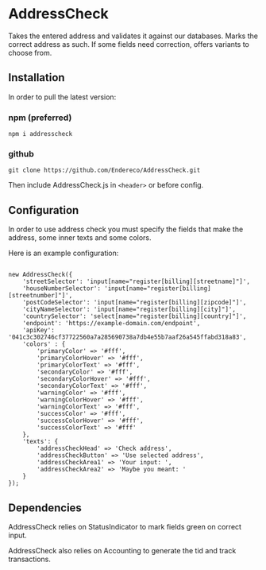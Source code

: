# AddressCheck

Takes the entered address and validates it against our databases. Marks the correct address as such. If some fields need correction, offers variants to choose from.

## Installation

In order to pull the latest version:

### npm (preferred)

```
npm i addresscheck
```

### github

```
git clone https://github.com/Endereco/AddressCheck.git
```

Then include AddressCheck.js in `<header>` or before config.

## Configuration

In order to use address check you must specify the fields that make the address, some inner texts and some colors.

Here is an example configuration:

```

new AddressCheck({
    'streetSelector': 'input[name="register[billing][streetname]"]',
    'houseNumberSelector': 'input[name="register[billing][streetnumber]"]',
    'postCodeSelector': 'input[name="register[billing][zipcode]"]',
    'cityNameSelector': 'input[name="register[billing][city]"]',
    'countrySelector': 'select[name="register[billing][country]"]',
    'endpoint': 'https://example-domain.com/endpoint',
    'apiKey': '041c3c302746cf37722560a7a285690738a7db4e55b7aaf26a545ffabd318a83',
    'colors' : {
        'primaryColor' => '#fff',
        'primaryColorHover' => '#fff',
        'primaryColorText' => '#fff',
        'secondaryColor' => '#fff',
        'secondaryColorHover' => '#fff',
        'secondaryColorText' => '#fff',
        'warningColor' => '#fff',
        'warningColorHover' => '#fff',
        'warningColorText' => '#fff',
        'successColor' => '#fff',
        'successColorHover' => '#fff',
        'successColorText' => '#fff'
    },
    'texts': {
        'addressCheckHead' => 'Check address',
        'addressCheckButton' => 'Use selected address',
        'addressCheckArea1' => 'Your input: ',
        'addressCheckArea2' => 'Maybe you meant: '
    }
});
```

## Dependencies

AddressCheck relies on StatusIndicator to mark fields green on correct input.

AddressCheck also relies on Accounting to generate the tid and track transactions.
